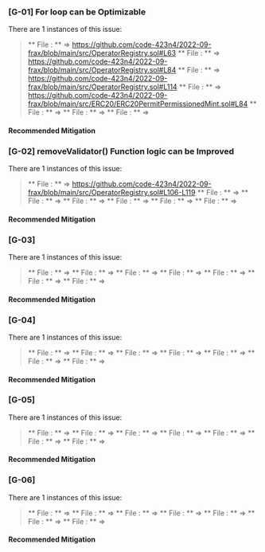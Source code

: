 ### [G-01] For loop can be Optimizable

There are 1 instances of this issue:

> ** File :  **  => https://github.com/code-423n4/2022-09-frax/blob/main/src/OperatorRegistry.sol#L63
> ** File :  **  => https://github.com/code-423n4/2022-09-frax/blob/main/src/OperatorRegistry.sol#L84
> ** File :  **  => https://github.com/code-423n4/2022-09-frax/blob/main/src/OperatorRegistry.sol#L114
> ** File :  **  => https://github.com/code-423n4/2022-09-frax/blob/main/src/ERC20/ERC20PermitPermissionedMint.sol#L84
> ** File :  **  =>
> ** File :  **  =>
> ** File :  **  =>

#### Recommended Mitigation




### [G-02] removeValidator() Function logic can be Improved

There are 1 instances of this issue:

> ** File :  **  => https://github.com/code-423n4/2022-09-frax/blob/main/src/OperatorRegistry.sol#L106-L119
> ** File :  **  =>
> ** File :  **  =>
> ** File :  **  =>
> ** File :  **  =>
> ** File :  **  =>
> ** File :  **  =>

#### Recommended Mitigation




### [G-03] 

There are 1 instances of this issue:

> ** File :  **  =>
> ** File :  **  =>
> ** File :  **  =>
> ** File :  **  =>
> ** File :  **  =>
> ** File :  **  =>
> ** File :  **  =>

#### Recommended Mitigation




### [G-04] 

There are 1 instances of this issue:

> ** File :  **  =>
> ** File :  **  =>
> ** File :  **  =>
> ** File :  **  =>
> ** File :  **  =>
> ** File :  **  =>
> ** File :  **  =>

#### Recommended Mitigation




### [G-05] 

There are 1 instances of this issue:

> ** File :  **  =>
> ** File :  **  =>
> ** File :  **  =>
> ** File :  **  =>
> ** File :  **  =>
> ** File :  **  =>
> ** File :  **  =>

#### Recommended Mitigation




### [G-06] 

There are 1 instances of this issue:

> ** File :  **  =>
> ** File :  **  =>
> ** File :  **  =>
> ** File :  **  =>
> ** File :  **  =>
> ** File :  **  =>
> ** File :  **  =>

#### Recommended Mitigation



